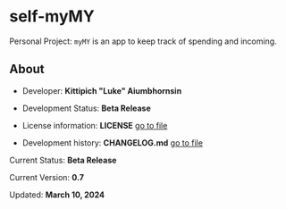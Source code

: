 # self-myMY

Personal Project: `myMY` is an app to keep track of spending and incoming.

## About

- Developer: **Kittipich "Luke" Aiumbhornsin**

- Development Status: **Beta Release**

- License information: **LICENSE** [go to file](LICENSE)

- Development history: **CHANGELOG.md** [go to file](CHANGELOG.md)

Current Status: **Beta Release**

Current Version: **0.7**

Updated: **March 10, 2024**
